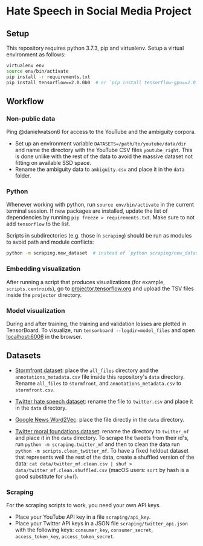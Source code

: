 # Hate Speech in Social Media Project


## Setup

This repository requires python 3.7.3, pip and virtualenv. Setup a virtual environment as follows:

```bash
virtualenv env
source env/bin/activate
pip install -r requirements.txt
pip install tensorflow==2.0.0b0  # or `pip install tensorflow-gpu==2.0.0b0`
```

## Workflow

### Non-public data

Ping @danielwatson6 for access to the YouTube and the ambiguity corpora.
- Set up an environment variable `DATASETS=/path/to/youtube/data/dir` and name the directory with the YouTube CSV files `youtube_right`. This is done unlike with the rest of the data to avoid the massive dataset not fitting on available SSD space.
- Rename the ambiguity data to `ambiguity.csv` and place it in the `data` folder.

### Python

Whenever working with python, run `source env/bin/activate` in the current terminal session. If new packages are installed, update the list of dependencies by running `pip freeze > requirements.txt`. Make sure to not add `tensorflow` to the list.

Scripts in subdirectories (e.g. those in `scraping`) should be run as modules to avoid path and module conflicts:

```bash
python -m scraping.new_dataset  # instead of `python scraping/new_dataset.py` or `cd scraping && python new_dataset.py`
```

### Embedding visualization

After running a script that produces visualizations (for example, `scripts.centroids`), go to [projector.tensorflow.org](http://projector.tensorflow.org) and upload the TSV files inside the `projector` directory.

### Model visualization

During and after training, the training and validation losses are plotted in TensorBoard. To visualize, run `tensorboard --logdir=model_files` and open [localhost:6006](localhost:6006) in the browser.

## Datasets

- [Stormfront dataset](https://github.com/aitor-garcia-p/hate-speech-dataset): place the `all_files` directory and the `annotations_metadata.csv` file inside this repository's `data` directory. Rename `all_files` to `stormfront`, and `annotations_metadata.csv` to `stormfront.csv`.

- [Twitter hate speech dataset](https://github.com/t-davidson/hate-speech-and-offensive-language/blob/master/data/labeled_data.csv?raw=true): rename the file to `twitter.csv` and place it in the `data` directory.

- [Google News Word2Vec](https://drive.google.com/file/d/0B7XkCwpI5KDYNlNUTTlSS21pQmM/edit?usp=sharing): place the file directly in the `data` directory.

- [Twitter moral foundations dataset](https://psyarxiv.com/w4f72/): rename the directory to `twitter_mf` and place it in the `data` directory. To scrape the tweets from their id's, run `python -m scraping.twitter_mf` and then to clean the data run `python -m scripts.clean_twitter_mf`. To have a fixed heldout dataset that represents well the rest of the data, create a shuffled version of the data: `cat data/twitter_mf.clean.csv | shuf > data/twitter_mf.clean.shuffled.csv` (macOS users: `sort` by hash is a good substitute for `shuf`).

### Scraping

For the scraping scripts to work, you need your own API keys.

- Place your YouTube API key in a file `scraping/api_key`.
- Place your Twitter API keys in a JSON file `scraping/twitter_api.json` with the following keys: `consumer_key`, `consumer_secret`, `access_token_key`, `access_token_secret`.

